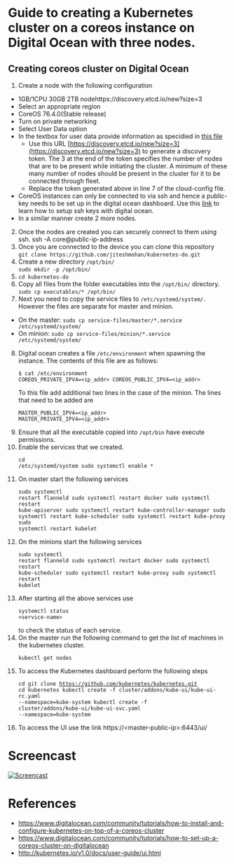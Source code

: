 # Guide to creating a Kubernetes cluster on a coreos instance on Digital Ocean with three nodes.
## Creating coreos cluster on Digital Ocean
1. Create a node with the following configuration
 * 1GB/1CPU 30GB 2TB nodehttps://discovery.etcd.io/new?size=3
 * Select an appropriate region
 * CoreOS 76.4.0(Stable release)
 * Turn on private networking
 * Select User Data option
 * In the textbox for user data provide information as specidied in [this file](https://github.com/jiteshmohan/kubernetes-do/blob/master/cloud-config)
   - Use this URL [https://discovery.etcd.io/new?size=3](https://discovery.etcd.io/new?size=3) to generate a discovery token. The 3 at the end of the token specifies the number of nodes that are to be present while initiating the cluster. A minimum of these many number of nodes should be present in the cluster for it to be connected through fleet.
   - Replace the token generated above in line 7 of the cloud-config file.
  * CoreOS instances can only be connected to via ssh and hence a public-key needs to be set up in the digital ocean dashboard. Use this [link](https://www.digitalocean.com/community/tutorials/how-to-set-up-ssh-keys--2) to learn how to setup ssh keys with digital ocean.
  * In a similar manner create 2 more nodes.
2. Once the nodes are created you can securely connect to them using ssh. ssh -A core@public-ip-address
3. Once you are connected to the device you can clone this repository<br>`git clone https://github.com/jiteshmohan/kubernetes-do.git`
4. Create a new directory `/opt/bin/`<br>`sudo mkdir -p /opt/bin/`
5. `cd kubernetes-do`
6. Copy all files from the folder executables into the `/opt/bin/` directory.<br>`sudo cp executables/* /opt/bin/`
7. Next you need to copy the service files to `/etc/systemd/system/`. However the files are separate for master and minion.
 * On the master: `sudo cp service-files/master/*.service /etc/systemd/system/`
 * On minion: `sudo cp service-files/minion/*.service /etc/systemd/system/`
8. Digital ocean creates a file `/etc/environment` when spawning the instance. The contents of this file are as follows:<pre><code>$ cat /etc/environment
  COREOS_PRIVATE_IPV4=\<ip_addr\>
  COREOS_PUBLIC_IPV4=\<ip_addr\>
</code></pre>
   To this file add additional two lines in the case of the minion. The lines that need to be added are<pre><code>MASTER_PUBLIC_IPV4=\<ip_addr\>
  MASTER_PRIVATE_IPV4=<ip_addr>
</code></pre>
9. Ensure that all the executable copied into `/opt/bin` have execute permissions.
10. Enable the services that we created.<pre><code>cd /etc/systemd/system
  sudo systemctl enable *
</code></pre>
11. On master start the following services<pre><code>sudo systemctl restart flanneld
  sudo systemctl restart docker
  sudo systemctl restart kube-apiserver
  sudo systemctl restart kube-controller-manager
  sudo systemctl restart kube-scheduler
  sudo systemctl restart kube-proxy
  sudo systemctl restart kubelet</code></pre>
12. On the minions start the following services<pre><code>sudo systemctl restart flanneld
  sudo systemctl restart docker
  sudo systemctl restart kube-scheduler
  sudo systemctl restart kube-proxy
  sudo systemctl restart kubelet</code></pre>
13. After starting all the above services use<pre><code>systemctl status \<service-name\></code></pre> to check the status of each service.
14. On the master run the following command  to get the list of machines in the kubernetes cluster.<pre><code>kubectl get nodes</code></pre>
15. To access the Kubernetes dashboard perform the following steps<pre><code>cd
  git clone https://github.com/kubernetes/kubernetes.git
  cd kubernetes
  kubectl create -f cluster/addons/kube-ui/kube-ui-rc.yaml --namespace=kube-system
  kubectl create -f cluster/addons/kube-ui/kube-ui-svc.yaml --namespace=kube-system</code></pre>
16. To access the UI use the link https://\<master-public-ip\>:6443/ui/

# Screencast
[![Screencast](http://img.youtube.com/vi/sLwV_m7D_ks/0.jpg)](https://youtu.be/sLwV_m7D_ks)


# References
+ https://www.digitalocean.com/community/tutorials/how-to-install-and-configure-kubernetes-on-top-of-a-coreos-cluster
+ https://www.digitalocean.com/community/tutorials/how-to-set-up-a-coreos-cluster-on-digitalocean
+ http://kubernetes.io/v1.0/docs/user-guide/ui.html
